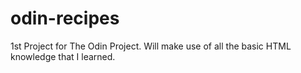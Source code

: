 # odin-recipes
1st Project for The Odin Project.
Will make use of all the basic HTML knowledge that I learned.